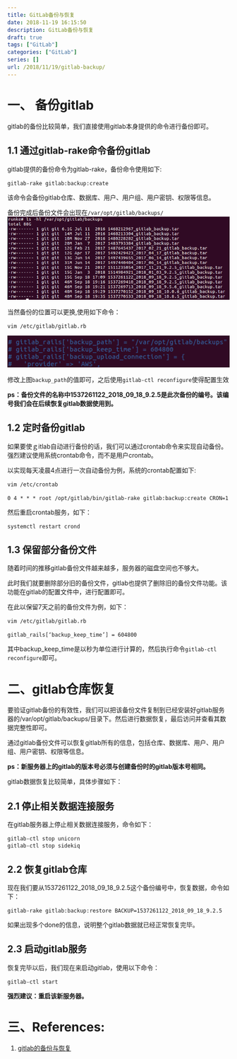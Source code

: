 ```yaml
---
title: GitLab备份与恢复
date: 2018-11-19 16:15:50
description: GitLab备份与恢复
draft: true
tags: ["GitLab"]
categories: ["GitLab"]
series: []
url: /2018/11/19/gitlab-backup/
---
```

# 一、 备份gitlab
gitlab的备份比较简单，我们直接使用gitlab本身提供的命令进行备份即可。

## 1.1 通过gitlab-rake命令备份gitlab
gitlab提供的备份命令为gitlab-rake，备份命令使用如下:

```shell
gitlab-rake gitlab:backup:create
```

该命令会备份gitlab仓库、数据库、用户、用户组、用户密钥、权限等信息。

备份完成后备份文件会出现在`/var/opt/gitlab/backups/`
![](/images/2018-11-19/1.png)

当然备份的位置可以更换,使用如下命令：

```shell
vim /etc/gitlab/gitlab.rb
```

![](/images/2018-11-19/2.png)

修改上图`backup_path`的值即可，之后使用`gitlab-ctl reconfigure`使得配置生效

**ps：备份文件的名称中1537261122_2018_09_18_9.2.5是此次备份的编号。该编号我们会在后续恢复gitlab数据使用到。**

## 1.2 定时备份gitlab
如果要使ｇitlab自动进行备份的话，我们可以通过crontab命令来实现自动备份。强烈建议使用系统crontab命令，而不是用户crontab。

以实现每天凌晨4点进行一次自动备份为例，系统的crontab配置如下:

```shell
vim /etc/crontab
```

`0 4 * * * root /opt/gitlab/bin/gitlab-rake gitlab:backup:create CRON=1`

然后重启crontab服务，如下：

```shell
systemctl restart crond
```

## 1.3 保留部分备份文件
随着时间的推移gitlab备份文件越来越多，服务器的磁盘空间也不够大。

此时我们就要删除部分旧的备份文件，gitlab也提供了删除旧的备份文件功能。该功能在gitlab的配置文件中，进行配置即可。

在此以保留7天之前的备份文件为例，如下：

```shell
vim /etc/gitlab/gitlab.rb
```

`gitlab_rails[‘backup_keep_time’] = 604800`

其中backup_keep_time是以秒为单位进行计算的，然后执行命令`gitlab-ctl reconfigure`即可。

# 二、gitlab仓库恢复
要验证gitlab备份的有效性，我们可以把该备份文件复制到已经安装好gitlab服务器的/var/opt/gitlab/backups/目录下。然后进行数据恢复，最后访问并查看其数据完整性即可。

通过gitlab备份文件可以恢复gitlab所有的信息，包括仓库、数据库、用户、用户组、用户密钥、权限等信息。

**ps：新服务器上的gitlab的版本号必须与创建备份时的gitlab版本号相同。**

gitlab数据恢复比较简单，具体步骤如下：

## 2.1 停止相关数据连接服务
在gitlab服务器上停止相关数据连接服务，命令如下：

```shell
gitlab-ctl stop unicorn
gitlab-ctl stop sidekiq
```

## 2.2 恢复gitlab仓库
现在我们要从1537261122_2018_09_18_9.2.5这个备份编号中，恢复数据，命令如下：

```shell
gitlab-rake gitlab:backup:restore BACKUP=1537261122_2018_09_18_9.2.5
```

如果出现多个done的信息，说明整个gitlab数据就已经正常恢复完毕。

## 2.3 启动gitlab服务
恢复完毕以后，我们现在来启动gitlab，使用以下命令：

```shell
gitlab-ctl start
```

**强烈建议：重启该新服务器。**

# 三、References:
1. [gitlab的备份与恢复](https://www.ilanni.com/?p=13890)
